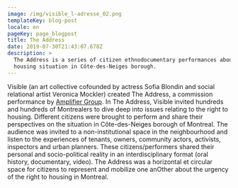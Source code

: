 ```yaml
---
image: /img/visible_l-adresse_02.png
templateKey: blog-post
locale: en
pageKey: page_blogpost
title: The Address
date: 2019-07-30T21:43:07.678Z
description: >
  The Address is a series of citizen ethnodocumentary performances about the
  housing situation in Côte-des-Neiges borough.
---
```

Visible (an art collective cofounded by actress Sofia Blondin and social relational artist Veronica Mockler) created The Address, a commission performance by [Amplifier Group](http://amplifier-amplifier.com). In The Address, Visible invited hundreds and hundreds of Montrealers to dive deep into issues relating to the right to housing. Different citizens were brought to perform and share their perspectives on the situation in Côte-des-Neiges borough of Montreal. The audience was invited to a non-institutional space in the neighbourhood and listen to the experiences of tenants, owners, community actors, activists, inspectors and urban planners. These citizens/performers shared their personal and socio-political reality in an interdisciplinary format (oral history, documentary, video). The Address was a horizontal et circular space for citizens to represent and mobilize one anOther about the urgency of the right to housing in Montreal.
